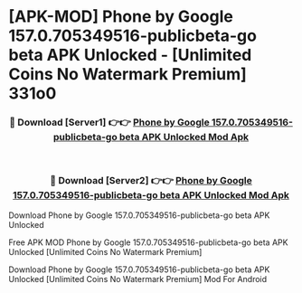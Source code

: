 # [APK-MOD] Phone by Google 157.0.705349516-publicbeta-go beta APK Unlocked - [Unlimited Coins No Watermark Premium] 331o0



<div align="center">
<h3>🔴 Download [Server1] 👉👉 <a href="https://momento.my/?title=Phone_by_Google_157.0.705349516-publicbeta-go_beta_APK_Unlocked">Phone by Google 157.0.705349516-publicbeta-go beta APK Unlocked Mod Apk</a></h3><br>

<h3>🔴 Download [Server2] 👉👉 <a href="https://momento.my/?title=Phone_by_Google_157.0.705349516-publicbeta-go_beta_APK_Unlocked">Phone by Google 157.0.705349516-publicbeta-go beta APK Unlocked Mod Apk</a></h3>
</div>



Download Phone by Google 157.0.705349516-publicbeta-go beta APK Unlocked 

Free APK MOD Phone by Google 157.0.705349516-publicbeta-go beta APK Unlocked [Unlimited Coins No Watermark Premium]

Download Phone by Google 157.0.705349516-publicbeta-go beta APK Unlocked [Unlimited Coins No Watermark Premium] Mod For Android
